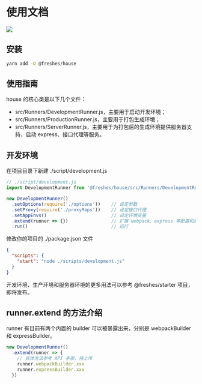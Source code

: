 # 使用文档

<p>
  <a href="https://circleci.com/gh/HumanUI/house/tree/master" title="CircleCI">
    <img src="https://circleci.com/gh/HumanUI/house/tree/master.svg?style=svg">
  </a>
</p>

## 安装

``` bash
yarn add -D @freshes/house
```

## 使用指南

house 的核心类是以下几个文件：

* src/Runners/DevelopmentRunner.js，主要用于启动开发环境；
* src/Runners/ProductionRunner.js，主要用于打包生成环境；
* src/Runners/ServerRunner.js，主要用于为打包后的生成环境提供服务器支持，启动 express、接口代理等服务。

## 开发环境

在项目目录下新建 ./script/development.js

``` javascript
// ./script/development.js
import DevelopmentRunner from '@freshes/house/src/Runners/DevelopmentRunner.js'

new DevelopmentRunner()
  .setOptions(require('./options'))    // 设定参数
  .setProxy(require('./proxyMaps'))    // 设定接口代理
  .setAppEnvs()                        // 设定环境变量
  .extend(runner => {})                // 扩展 webpack、express 等配置和服务
  .run()                               // 运行
```

修改你的项目的 ./package.json 文件

``` json
{
  "scripts": {
    "start": "node ./scripts/development.js"
  }
}
```

开发环境、生产环境和服务器环境的更多用法可以参考 @freshes/starter 项目，即将发布。

## runner.extend 的方法介绍

runner 有目前有两个内置的 builder 可以被暴露出来，分别是 webpackBuilder 和 expressBuilder。

``` javascript
new DevelopmentRunner()
  .extend(runner => {
    // 具体方法参考 API 手册，待上传
    runner.webpackBuilder.xxx
    runner.expressBuilder.xxx
  })
```

